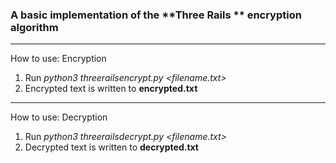 ### A basic implementation of the **Three Rails ** encryption algorithm

---

How to use: Encryption

1. Run _python3 threerailsencrypt.py <filename.txt>_
2. Encrypted text is written to **encrypted.txt**

---

How to use: Decryption

1. Run _python3 threerailsdecrypt.py <filename.txt>_ 
2. Decrypted text is written to **decrypted.txt**

